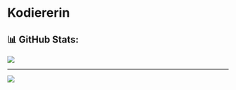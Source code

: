 # Kodiererin

## 📊 GitHub Stats:
![](https://github-readme-streak-stats.herokuapp.com/?user=Kodiererin&theme=dark&hide_border=false)<br/>

---
[![](https://visitcount.itsvg.in/api?id=Kodiererin&icon=0&color=0)](https://visitcount.itsvg.in)

<!-- Proudly created with GPRM ( https://gprm.itsvg.in ) -->
